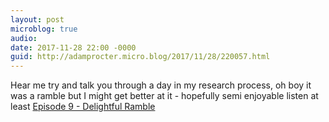 ```yaml
---
layout: post
microblog: true
audio: 
date: 2017-11-28 22:00 -0000
guid: http://adamprocter.micro.blog/2017/11/28/220057.html
---
```

Hear me try and talk you through a day in my research process, oh boy it was a ramble but I might get better at it - hopefully semi enjoyable listen at least [Episode 9 - Delightful Ramble](http://fragmentum.adamprocter.co.uk/epsiode-9-delightful-ramble/)
